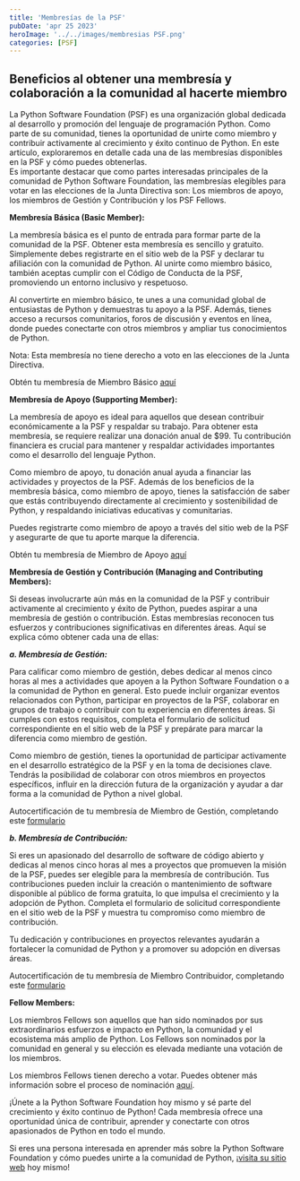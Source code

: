 ```yaml
---
title: 'Membresías de la PSF'
pubDate: 'apr 25 2023'
heroImage: '../../images/membresias PSF.png'
categories: [PSF]
---
```


## Beneficios al obtener una membresía y colaboración a la comunidad al hacerte miembro

La Python Software Foundation (PSF) es una organización global dedicada al desarrollo y promoción del lenguaje de programación Python. Como parte de su comunidad, tienes la oportunidad de unirte como miembro y contribuir activamente al crecimiento y éxito continuo de Python. En este artículo, exploraremos en detalle cada una de las membresías disponibles en la PSF y cómo puedes obtenerlas.  
Es importante destacar que como partes interesadas principales de la comunidad de Python Software Foundation, las membresías elegibles para votar en las elecciones de la Junta Directiva son: Los miembros de apoyo, los miembros de Gestión y Contribución y los PSF Fellows.

**Membresía Básica (Basic Member):**

La membresía básica es el punto de entrada para formar parte de la comunidad de la PSF. Obtener esta membresía es sencillo y gratuito. Simplemente debes registrarte en el sitio web de la PSF y declarar tu afiliación con la comunidad de Python. Al unirte como miembro básico, también aceptas cumplir con el Código de Conducta de la PSF, promoviendo un entorno inclusivo y respetuoso.  
  
Al convertirte en miembro básico, te unes a una comunidad global de entusiastas de Python y demuestras tu apoyo a la PSF. Además, tienes acceso a recursos comunitarios, foros de discusión y eventos en línea, donde puedes conectarte con otros miembros y ampliar tus conocimientos de Python.  
  
Nota: Esta membresía no tiene derecho a voto en las elecciones de la Junta Directiva.  
  
Obtén tu membresía de Miembro Básico [<u>aquí</u>](https://www.python.org/users/membership/edit/)

**Membresía de Apoyo (Supporting Member):**

La membresía de apoyo es ideal para aquellos que desean contribuir económicamente a la PSF y respaldar su trabajo. Para obtener esta membresía, se requiere realizar una donación anual de \$99. Tu contribución financiera es crucial para mantener y respaldar actividades importantes como el desarrollo del lenguaje Python.

Como miembro de apoyo, tu donación anual ayuda a financiar las actividades y proyectos de la PSF. Además de los beneficios de la membresía básica, como miembro de apoyo, tienes la satisfacción de saber que estás contribuyendo directamente al crecimiento y sostenibilidad de Python, y respaldando iniciativas educativas y comunitarias.

Puedes registrarte como miembro de apoyo a través del sitio web de la PSF y asegurarte de que tu aporte marque la diferencia.

Obtén tu membresía de Miembro de Apoyo [<u>aquí</u>](https://psfmember.org/python-software-foundation-supporting-member-2/)

**Membresía de Gestión y Contribución (Managing and Contributing Members):**

Si deseas involucrarte aún más en la comunidad de la PSF y contribuir activamente al crecimiento y éxito de Python, puedes aspirar a una membresía de gestión o contribución. Estas membresías reconocen tus esfuerzos y contribuciones significativas en diferentes áreas. Aquí se explica cómo obtener cada una de ellas:

***a. Membresía de Gestión:***

Para calificar como miembro de gestión, debes dedicar al menos cinco horas al mes a actividades que apoyen a la Python Software Foundation o a la comunidad de Python en general. Esto puede incluir organizar eventos relacionados con Python, participar en proyectos de la PSF, colaborar en grupos de trabajo o contribuir con tu experiencia en diferentes áreas. Si cumples con estos requisitos, completa el formulario de solicitud correspondiente en el sitio web de la PSF y prepárate para marcar la diferencia como miembro de gestión.  
  
Como miembro de gestión, tienes la oportunidad de participar activamente en el desarrollo estratégico de la PSF y en la toma de decisiones clave. Tendrás la posibilidad de colaborar con otros miembros en proyectos específicos, influir en la dirección futura de la organización y ayudar a dar forma a la comunidad de Python a nivel global.

Autocertificación de tu membresía de Miembro de Gestión, completando este [<u>formulario</u>](https://docs.google.com/forms/d/e/1FAIpQLSfwWBGkzvkWDZrxW3up_M_B7qgt1IWZlx9KJ0ucLA5WJP1vfA/viewform)

***b. Membresía de Contribución:***

Si eres un apasionado del desarrollo de software de código abierto y dedicas al menos cinco horas al mes a proyectos que promueven la misión de la PSF, puedes ser elegible para la membresía de contribución. Tus contribuciones pueden incluir la creación o mantenimiento de software disponible al público de forma gratuita, lo que impulsa el crecimiento y la adopción de Python. Completa el formulario de solicitud correspondiente en el sitio web de la PSF y muestra tu compromiso como miembro de contribución.

Tu dedicación y contribuciones en proyectos relevantes ayudarán a fortalecer la comunidad de Python y a promover su adopción en diversas áreas.

Autocertificación de tu membresía de Miembro Contribuidor, completando este [<u>formulario</u>](https://docs.google.com/forms/d/e/1FAIpQLSfwWBGkzvkWDZrxW3up_M_B7qgt1IWZlx9KJ0ucLA5WJP1vfA/viewform)

**Fellow Members:**

Los miembros Fellows son aquellos que han sido nominados por sus extraordinarios esfuerzos e impacto en Python, la comunidad y el ecosistema más amplio de Python. Los Fellows son nominados por la comunidad en general y su elección es elevada mediante una votación de los miembros.

Los miembros Fellows tienen derecho a votar. Puedes obtener más información sobre el proceso de nominación [<u>aquí</u>](https://www.python.org/psf/fellows/).

¡Únete a la Python Software Foundation hoy mismo y sé parte del crecimiento y éxito continuo de Python! Cada membresía ofrece una oportunidad única de contribuir, aprender y conectarte con otros apasionados de Python en todo el mundo.

Si eres una persona interesada en aprender más sobre la Python Software Foundation y cómo puedes unirte a la comunidad de Python, ¡[<u>visita su sitio web</u>](https://www.python.org/psf/about/) hoy mismo!
